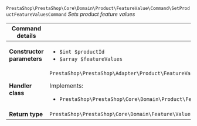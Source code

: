 `PrestaShop\PrestaShop\Core\Domain\Product\FeatureValue\Command\SetProductFeatureValuesCommand`
_Sets product feature values_

| Command details            |    |
| -------------------------- | -- |
| **Constructor parameters** | <ul> <li>`$int $productId`</li>  <li>`$array $featureValues`</li> </ul> |
| **Handler class**          | `PrestaShop\PrestaShop\Adapter\Product\FeatureValue\CommandHandler\SetProductFeatureValuesHandler`  <p> Implements: </p> <ul>  <li>`PrestaShop\PrestaShop\Core\Domain\Product\FeatureValue\CommandHandler\SetProductFeatureValuesHandlerInterface`</li>  |
| **Return type** |  `PrestaShop\PrestaShop\Core\Domain\Feature\ValueObject\FeatureValueId[]`  |
